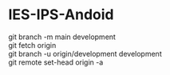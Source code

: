 # IES-IPS-Andoid

git branch -m main development<br>
git fetch origin<br>
git branch -u origin/development development<br>
git remote set-head origin -a
